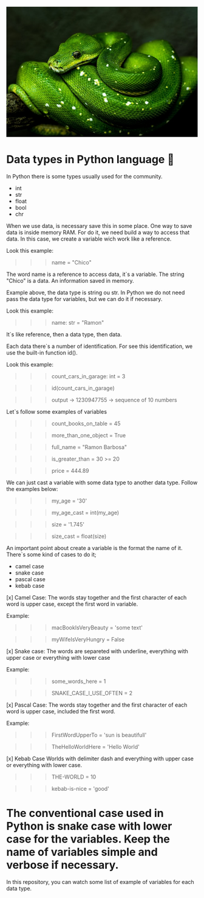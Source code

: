    ![type_data](https://github.com/ramondata/Tipos_de_dados/blob/master/david-clode-vb-3qEe3rg8-unsplash.jpg)

Data types in Python language 🐍
======================

In Python there is some types usually used for the community.

- int
- str
- float
- bool
- chr

When we use data, is necessary save this in some place. One way to save data is inside memory RAM.
For do it, we need build a way to access that data. In this case, we create a variable wich work like a reference.

Look this example:
>>> name = "Chico"

The word name is a reference to access data, it`s a variable.
The string "Chico" is a data. An information saved in memory.

Example above, the data type is string ou str. In Python we do not need pass the data type for variables, but we can do it if necessary.

Look this example:
>>> name: str = "Ramon"

It`s like reference, then a data type, then data.

Each data there`s a number of identification. For see this identification, we use the built-in function id().

Look this example:
>>> count_cars_in_garage: int = 3

>>> id(count_cars_in_garage)

>>> output -> 1230947755 -> sequence of 10 numbers

Let`s follow some examples of variables
>>> count_books_on_table = 45

>>> more_than_one_object = True

>>> full_name = "Ramon Barbosa"

>>> is_greater_than = 30 >= 20

>>> price = 444.89

We can just cast a variable with some data type to another data type. Follow the examples below:

>>> my_age = '30'

>>> my_age_cast = int(my_age)

>>> size = '1.745'

>>> size_cast = float(size)

An important point about create a variable is the format the name of it.
There`s some kind of cases to do it; 

- camel case
- snake case
- pascal case
- kebab case

[x] Camel Case:
The words stay together and the first character of each word is upper case, except the first word in variable.

Example:

>>> macBookIsVeryBeauty = 'some text'

>>> myWifeIsVeryHungry = False

[x] Snake case:
The words are separeted with underline, everything with upper case or everything with lower case

Example:

>>> some_words_here = 1

>>> SNAKE_CASE_I_USE_OFTEN = 2

[x] Pascal Case:
The words stay together and the first character of each word is upper case, included the first word.

Example:

>>> FirstWordUpperTo = 'sun is beautifull'

>>> TheHelloWorldHere = 'Hello World'

[x] Kebab Case
Worlds with delimiter dash and everything with upper case or everything with lower case.

>>> THE-WORLD = 10

>>>  kebab-is-nice = 'good'

The conventional case used in Python is snake case with lower case for the variables. Keep the name of variables simple and verbose if necessary.
==================

In this repository, you can watch some list of example of variables for each data type.

